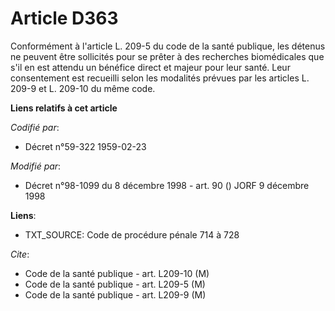# Article D363

Conformément à l'article L. 209-5 du code de la santé publique, les détenus ne peuvent être sollicités pour se prêter à des
recherches biomédicales que s'il en est attendu un bénéfice direct et majeur pour leur santé. Leur consentement est recueilli
selon les modalités prévues par les articles L. 209-9 et L. 209-10 du même code.

**Liens relatifs à cet article**

_Codifié par_:

  - Décret n°59-322 1959-02-23

_Modifié par_:

  - Décret n°98-1099 du 8 décembre 1998 - art. 90 () JORF 9 décembre 1998

**Liens**:

  - TXT_SOURCE: Code de procédure pénale 714 à 728

_Cite_:

  - Code de la santé publique - art. L209-10 (M)
  - Code de la santé publique - art. L209-5 (M)
  - Code de la santé publique - art. L209-9 (M)
